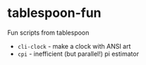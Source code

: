 tablespoon-fun
==============

Fun scripts from tablespoon

* `cli-clock` - make a clock with ANSI art
* `cpi` - inefficient (but parallel!) pi estimator


